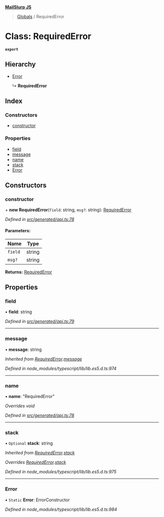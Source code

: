 **[MailSlurp JS](../README.md)**

> [Globals](../README.md) / RequiredError

# Class: RequiredError

**`export`** 

## Hierarchy

* [Error](requirederror.md#error)

  ↳ **RequiredError**

## Index

### Constructors

* [constructor](requirederror.md#constructor)

### Properties

* [field](requirederror.md#field)
* [message](requirederror.md#message)
* [name](requirederror.md#name)
* [stack](requirederror.md#stack)
* [Error](requirederror.md#error)

## Constructors

### constructor

\+ **new RequiredError**(`field`: string, `msg?`: string): [RequiredError](requirederror.md)

*Defined in [src/generated/api.ts:78](https://github.com/mailslurp/mailslurp-client/blob/98c6efc/src/generated/api.ts#L78)*

#### Parameters:

Name | Type |
------ | ------ |
`field` | string |
`msg?` | string |

**Returns:** [RequiredError](requirederror.md)

## Properties

### field

•  **field**: string

*Defined in [src/generated/api.ts:79](https://github.com/mailslurp/mailslurp-client/blob/98c6efc/src/generated/api.ts#L79)*

___

### message

•  **message**: string

*Inherited from [RequiredError](requirederror.md).[message](requirederror.md#message)*

*Defined in node_modules/typescript/lib/lib.es5.d.ts:974*

___

### name

•  **name**: \"RequiredError\"

*Overrides void*

*Defined in [src/generated/api.ts:78](https://github.com/mailslurp/mailslurp-client/blob/98c6efc/src/generated/api.ts#L78)*

___

### stack

• `Optional` **stack**: string

*Inherited from [RequiredError](requirederror.md).[stack](requirederror.md#stack)*

*Overrides [RequiredError](requirederror.md).[stack](requirederror.md#stack)*

*Defined in node_modules/typescript/lib/lib.es5.d.ts:975*

___

### Error

▪ `Static` **Error**: ErrorConstructor

*Defined in node_modules/typescript/lib/lib.es5.d.ts:984*
